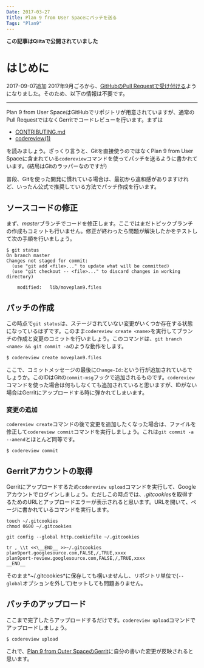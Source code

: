 ```yaml
---
Date: 2017-03-27
Title: Plan 9 from User Spaceにパッチを送る
Tags: "Plan9"
---
```


**この記事はQiitaで公開されていました**

# はじめに

2017-09-07追加
2017年9月ごろから、[GitHubのPull Requestで受け付ける](https://github.com/9fans/plan9port/blob/master/CONTRIBUTING.md)ようになりました。そのため、以下の情報は不要です。

---

Plan 9 from User SpaceはGitHubでリポジトリが用意されていますが、通常のPull RequestではなくGerritでコードレビューを行います。まずは

* [CONTRIBUTING.md](https://github.com/9fans/plan9port/blob/master/CONTRIBUTING.md)
* [codereview(1)](https://swtch.com/plan9port/man/man1/codereview.html)

を読みましょう。ざっくり言うと、Gitを直接使うのではなくPlan 9 from User Spaceに含まれている`codereview`コマンドを使ってパッチを送るように書かれています。(結局はGitのラッパーなのですが)

普段、Gitを使った開発に慣れている場合は、最初から違和感がありますけれど、いったん公式で推奨している方法でパッチ作成を行います。

## ソースコードの修正

まず、*master*ブランチでコードを修正します。ここではまだトピックブランチの作成もコミットも行いません。修正が終わったら問題が解決したかをテストして次の手順を行いましょう。

```
$ git status
On branch master
Changes not staged for commit:
  (use "git add <file>..." to update what will be committed)
  (use "git checkout -- <file>..." to discard changes in working directory)

	modified:   lib/moveplan9.files
```

## パッチの作成

この時点で`git status`は、ステージされていない変更がいくつか存在する状態になっているはずです。このまま`codereview create <name>`を実行してブランチの作成と変更のコミットを行いましょう。このコマンドは、`git branch <name> && git commit -a`のような動作をします。

```
$ codereview create moveplan9.files
```

ここで、コミットメッセージの最後に`Change-Id:`という行が追加されているでしょうか。このIDはGitの`commit-msg`フックで追加されるものです。`codereview`コマンドを使った場合は何もしなくても追加されていると思いますが、IDがない場合はGerritにアップロードする時に弾かれてしまいます。

### 変更の追加

`codereview create`コマンドの後で変更を追加したくなった場合は、ファイルを修正して`codereview commit`コマンドを実行しましょう。これは`git commit -a --amend`とほとんど同等です。

```
$ codereview commit
```

## Gerritアカウントの取得

Gerritにアップロードするため`codereview upload`コマンドを実行して、Googleアカウントでログインしましょう。ただしこの時点では、*.gitcookies*を取得するためのURLとアップロードエラーが表示されると思います。URLを開いて、ページに書かれているコマンドを実行します。

```
touch ~/.gitcookies
chmod 0600 ~/.gitcookies

git config --global http.cookiefile ~/.gitcookies

tr , \\t <<\__END__ >>~/.gitcookies
plan9port.googlesource.com,FALSE,/,TRUE,xxxx
plan9port-review.googlesource.com,FALSE,/,TRUE,xxxx
__END__
```

そのまま*~/.gitcookies*に保存しても構いませんし、リポジトリ単位で(`--global`オプションを外して)セットしても問題ありません。

## パッチのアップロード

ここまで完了したらアップロードするだけです。`codereview upload`コマンドでアップロードしましょう。

```
$ codereview upload
```

これで、[Plan 9 from Outer SpaceのGerrit](https://plan9port-review.googlesource.com/)に自分の書いた変更が反映されると思います。

